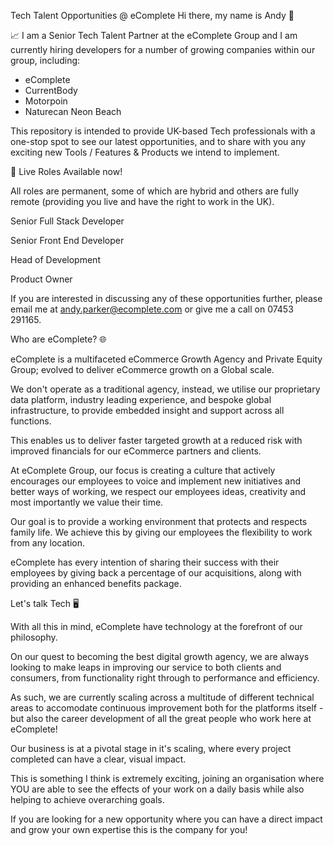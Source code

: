Tech Talent Opportunities @ eComplete
Hi there, my name is Andy 👋

 📈 I am a Senior Tech Talent Partner at the eComplete Group and I am currently hiring developers for a number of growing companies within our group, including:

- eComplete
- CurrentBody
- Motorpoin
- Naturecan Neon Beach

This repository is intended to provide UK-based Tech professionals with a one-stop spot to see our latest opportunities, and to share with you any exciting new Tools / Features & Products we intend to implement.

💼 Live Roles Available now! 

All roles are permanent, some of which are hybrid and others are fully remote (providing you live and have the right to work in the UK).

Senior Full Stack Developer

Senior Front End Developer

Head of Development

Product Owner

If you are interested in discussing any of these opportunities further, please email me at andy.parker@ecomplete.com or give me a call on 07453 291165.

Who are eComplete? 🌐

eComplete is a multifaceted eCommerce Growth Agency and Private Equity Group; evolved to deliver eCommerce growth on a Global scale. 

We don't operate as a traditional agency, instead, we utilise our proprietary data platform, industry leading experience, and bespoke global infrastructure, to provide embedded insight and support across all functions. 

This enables us to deliver faster targeted growth at a reduced risk with improved financials for our eCommerce partners and clients. 

At eComplete Group, our focus is creating a culture that actively encourages our employees to voice and implement new initiatives and better ways of working, we respect our employees ideas, creativity and most importantly we value their time. 

Our goal is to provide a working environment that protects and respects family life. We achieve this by giving our employees the flexibility to work from any location.  

eComplete has every intention of sharing their success with their employees by giving back a percentage of our acquisitions, along with providing an enhanced benefits package. 

Let's talk Tech 🖥️

With all this in mind, eComplete have technology at the forefront of our philosophy. 

On our quest to becoming the best digital growth agency, we are always looking to make leaps in improving our service to both clients and consumers, from functionality right through to performance and efficiency. 

As such, we are currently scaling across a multitude of different technical areas to accomodate continuous improvement both for the platforms itself - but also the career development of all the great people who work here at eComplete!

Our business is at a pivotal stage in it's scaling, where every project completed can have a clear, visual impact. 

This is something I think is extremely exciting, joining an organisation where YOU are able to see the effects of your work on a daily basis while also helping to achieve overarching goals. 

If you are looking for a new opportunity where you can have a direct impact and grow your own expertise this is the company for you!
